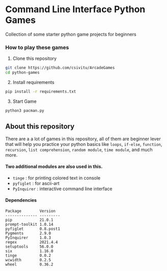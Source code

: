 # Command Line Interface Python Games

Collection of some starter python game projects for beginners

### How to play these games

1. Clone this repository

```bash
git clone https://github.com/csivitu/ArcadeGames
cd python-games
```

2. Install requirements

```bash
pip install -r requirements.txt
```

3. Start Game

```bash
python3 pacman.py
```



## About this repository

There are a a lot of games in this repository, all of them are beginner lever that will help you practice your python basics like `loops`, `if-else`, `function`, `recursion`, `list comprehension`, `random module`, `time module`, and much more.

#### Two additional modules are also used in this.

- `tinge` : for printing colored text in console
- `pyfiglet` : for ascii-art
- `PyInquirer` : interactive command line interface

#### Dependencies

```
Package        Version
-------------- ---------
pip            21.0.1
prompt-toolkit 1.0.14
pyfiglet       0.8.post1
Pygments       2.9.0
PyInquirer     1.0.3
regex          2021.4.4
setuptools     56.0.0
six            1.16.0
tinge          0.0.2
wcwidth        0.2.5
wheel          0.36.2
```
